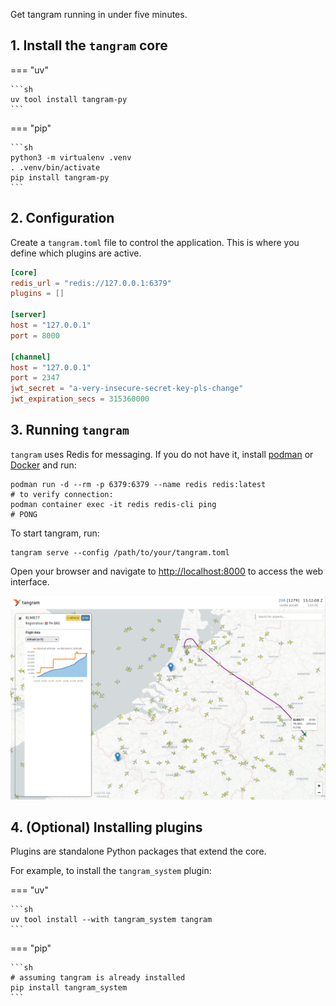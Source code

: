Get tangram running in under five minutes.

## 1. Install the `tangram` core

=== "uv"

    ```sh
    uv tool install tangram-py
    ```

=== "pip"

    ```sh
    python3 -m virtualenv .venv
    . .venv/bin/activate
    pip install tangram-py
    ```

## 2. Configuration

Create a `tangram.toml` file to control the application. This is where you define which plugins are active.

```toml
[core]
redis_url = "redis://127.0.0.1:6379"
plugins = []

[server]
host = "127.0.0.1"
port = 8000

[channel]
host = "127.0.0.1"
port = 2347
jwt_secret = "a-very-insecure-secret-key-pls-change"
jwt_expiration_secs = 315360000
```

## 3. Running `tangram`

`tangram` uses Redis for messaging. If you do not have it, install [podman](https://podman.io/docs/installation) or [Docker](https://docs.docker.com/engine/install/) and run:

```shell
podman run -d --rm -p 6379:6379 --name redis redis:latest
# to verify connection:
podman container exec -it redis redis-cli ping
# PONG
```

To start tangram, run:

```shell
tangram serve --config /path/to/your/tangram.toml
```

Open your browser and navigate to <http://localhost:8000> to access the web interface.

![web interface](./screenshot/tangram_screenshot_nl.png)
<!-- todo: update -->

## 4. (Optional) Installing plugins

Plugins are standalone Python packages that extend the core.

For example, to install the `tangram_system` plugin:

=== "uv"

    ```sh
    uv tool install --with tangram_system tangram
    ```

=== "pip"

    ```sh
    # assuming tangram is already installed
    pip install tangram_system
    ```